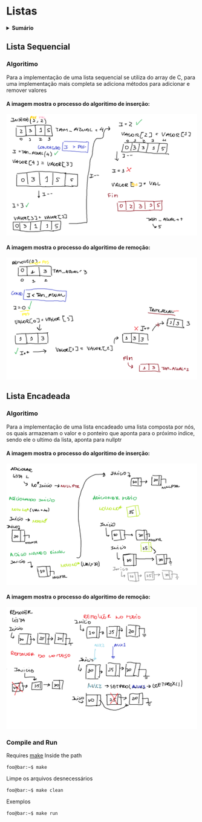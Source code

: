 # Listas

<details><summary> <strong>Sumário</strong></summary>

* [Lista Sequencial](https://github.com/LeomaxFilho/listas?tab=readme-ov-file#lista-sequencial)

* [Lista Encadeada](https://github.com/LeomaxFilho/listas?tab=readme-ov-file#lista-encadeada)
</details>


## Lista Sequencial
### Algoritimo
  Para a implementação de uma lista sequencial se utiliza do array de C, para uma implementação mais completa se adiciona métodos para adicionar e remover valores
  
#### A imagem mostra o processo do algoritimo de inserção:

![Imagem1](/Lista_seq/Insere.png)

#### A imagem mostra o processo do algoritimo de remoção:

![Imagem2](/Lista_seq/Remove.png)

## Lista Encadeada
### Algoritimo
  Para a implementação de uma lista encadeado uma lista composta por nós, os quais armazenam o valor e o ponteiro que aponta para o próximo indice, sendo ele o ultimo da lista, aponta para nullptr

  #### A imagem mostra o processo do algoritimo de inserção:

![Imagem3](/Lista_enc/Adicionar_how.png)

#### A imagem mostra o processo do algoritimo de remoção:

![Imagem4](/Lista_enc/Remover_how.png)
  
### Compile and Run
Requires [make](https://www.gnu.org/software/make/)
Inside the path
```console
foo@bar:~$ make
```
Limpe os arquivos desnecessários
```console
foo@bar:~$ make clean
```
Exemplos
```console
foo@bar:~$ make run
```
